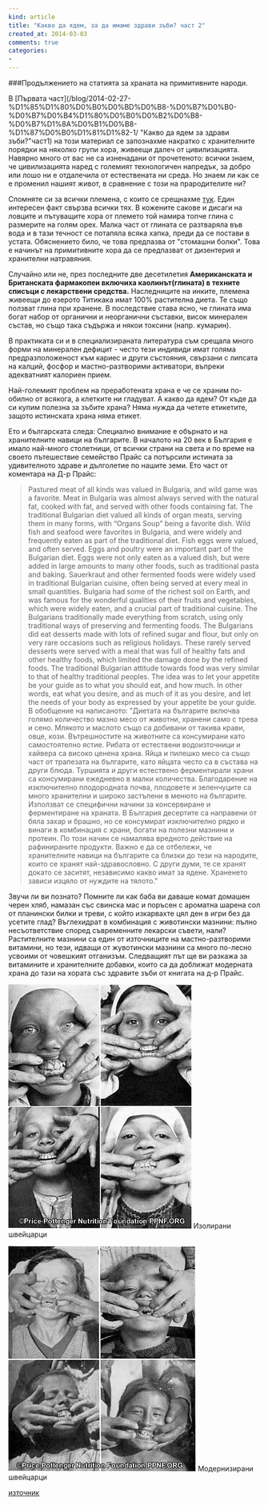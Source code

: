 ```yaml
---
kind: article
title: "Какво да ядем, за да имаме здрави зъби? част 2"
created_at: 2014-03-03
comments: true
categories:
- 
---
```


###Продължението на статията за храната на примитивните народи. 

В [Първата част](/blog/2014-02-27-%D1%85%D1%80%D0%B0%D0%BD%D0%B8-%D0%B7%D0%B0-%D0%B7%D0%B4%D1%80%D0%B0%D0%B2%D0%B8-%D0%B7%D1%8A%D0%B1%D0%B8-%D1%87%D0%B0%D1%81%D1%82-1/ "Какво да ядем за здрави зъби?"част1) на този материал се запознахме накратко с хранителните порядки на няколко групи хора, живеещи далеч от цивилизацията. Навярно много от вас не са изненадани от прочетеното: всички знаем, че цивилизацията наред с големият технологичен напредък, за добро или лошо ни е отдалечила от естествената ни среда. Но знаем ли как се е променил нашият живот, в сравнение с този на прародителите ни?

Спомняте си за всички племена, с които се срещнахме [тук](/blog/2014-02-27-%D1%85%D1%80%D0%B0%D0%BD%D0%B8-%D0%B7%D0%B0-%D0%B7%D0%B4%D1%80%D0%B0%D0%B2%D0%B8-%D0%B7%D1%8A%D0%B1%D0%B8-%D1%87%D0%B0%D1%81%D1%82-1/ "Какво да ядем за здрави зъби?част 1"). Един интересен факт свързва всички тях.
В кожените сакове и дисаги на ловците и пътуващите хора от племето той намира топче глина с размерите на голям орех. Малка част от глината се разтваряла във вода и в тази течност се потапяла всяка хапка, преди да се постави в устата. Обяснението било, че това предпазва от "стомашни болки". Това е начинът на примитивните хора да се предпазват от дизентерия и хранителни натравяния.

Случайно или не, през последните две десетилетия **Американската и Британската фармакопеи включиха каолинът(глината) в техните списъци с лекарствени средства.**
Наследниците на инките, племена живеещи до езерото Титикака имат 100% растителна диета. Те също ползват глина при хранене.
В последствие става ясно, че глината има богат набор от органични и неорганични съставки, висок минерален състав, но също така съдържа и някои токсини (напр. кумарин).

В практиката си и в специализираната литература съм срещала много форми на минерален дефицит - често тези индивиди имат голяма предразположеност към кариес и други състояния, свързани с липсата на калций, фосфор и мастно-разтворими активатори, въпреки адекватният калориен прием.

Най-големият проблем на преработената храна е че се храним по-обилно от всякога, а клетките ни гладуват. А какво да ядем? От къде да си купим полезна за зъбите храна? Няма нужда да четете етикетите, защото истинската храна няма етикет.

Ето и българската следа:
Специално внимание е обърнато и на хранителните навици на българите. В началото на 20 век в България е имало най-много столетници, от всички страни на света и по време на своето пътешествие семейство Прайс са потърсили истината за удивителното здраве и дълголетие по нашите земи. Ето част от коментара на Д-р Прайс:
>Pastured meat of all kinds was valued in Bulgaria, and wild game was a favorite. Meat in Bulgaria was almost always served with the natural fat, cooked with fat, and served with other foods containing fat.
>The traditional Bulgarian diet valued all kinds of organ meats, serving them in many forms, with “Organs Soup” being a favorite dish.
>Wild fish and seafood were favorites in Bulgaria, and were widely and frequently eaten as part of the traditional diet. Fish eggs were valued, and often served.
>Eggs and poultry were an important part of the Bulgarian diet. Eggs were not only eaten as a valued dish, but were added in large amounts to many other foods, such as traditional pasta and baking.
>Sauerkraut and other fermented foods were widely used in traditional Bulgarian cuisine, often being served at every meal in small quantities.
>Bulgaria had some of the richest soil on Еarth, and was famous for the wonderful qualities of their fruits and vegetables, which were widely eaten, and a crucial part of traditional cuisine.
>The Bulgarians traditionally made everything from scratch, using only traditional ways of preserving and fermenting foods. The Bulgarians did eat desserts made with lots of refined sugar and flour, but only on very rare occasions such as religious holidays. These rarely served desserts were served with a meal that was full of healthy fats and other healthy foods, which limited the damage done by the refined foods.
>The traditional Bulgarian attitude towards food was very similar to that of healthy traditional peoples. The idea was to let your appetite be your guide as to what you should eat, and how much. In other words, eat what you desire, and as much of it as you desire, and let the needs of your body as expressed by your appetite be your guide.
В обобщение на написаното: "Диетата на българите включва голямо количество мазно месо от животни, хранени само с трева и сено. Млякото и маслото също са добивани от такива крави, овце, кози. Вътрешностите на животните са консумирани като самостоятелно ястие. Рибата от естествени водоизточници и хайвера са високо ценена храна. Яйца и пилешко месо са също част от трапезата на българите, като яйцата често са в състава на други блюда. Туршията и други естествено ферментирали храни са консумирани ежедневно в малки количества. Благодарение на изключително плодородната почва, плодовете и зеленчуците са много хранителни и широко застъпени в менюто на българите. Използват се специфични начини за консервиране и ферментиране на храната. В България десертите са направени от бяла захар и брашно, но се консумират изключително рядко и винаги в комбинация с храни, богати на полезни мазнини и протеин. По този начин се намалява вредното действие на рафинираните продукти. Важно е да се отбележи, че хранителните навици на българите са близки до тези на народите, които се хранят най-здравословно. С други думи, те се хранят докато се заситят, независимо какво имат за ядене. Храненето зависи изцяло от нуждите на тялото."

Звучи ли ви познато? Помните ли как баба ви даваше комат домашен черен хляб, намазан със свинска мас и поръсен с ароматна шарена сол от планински билки и треви, с който изкарвахте цял ден в игри без да усетите глад? Въглехидрат в комбинация с животински мазнини: пълно несъответствие според съвременните лекарски съвети, нали? Растителните мазнини са един от източниците на мастно-разтворими витамини, но тези, идващи от жувотински мазнини са много по-лесно усвоими от човешкият отганизъм. Следващият път ще ви разкажа за витамините и хранителните добавки, които са да доближат модерната храна до тази на хората със здравите зъби от книгата на д-р Прайс.

![Изолирани швейцарци](/images/posts/pricepic1swiss.jpg)
Изолирани швейцарци

![Модернизирани швейцарци](/images/posts/pricepic2swiss.jpg)
Модернизирани швейцарци

[източник](http://www.amazon.com/gp/product/0916764206?ie=UTF8&tag=jourtofore-20&linkCode=as2&camp=1789&creative=390957&creativeASIN=0916764206 "amazon.com")